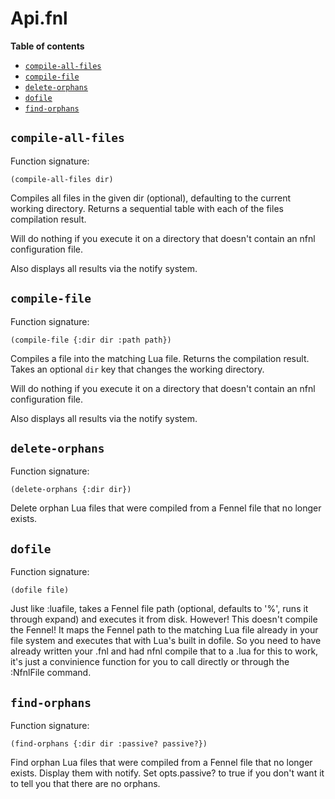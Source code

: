 # Api.fnl

**Table of contents**

- [`compile-all-files`](#compile-all-files)
- [`compile-file`](#compile-file)
- [`delete-orphans`](#delete-orphans)
- [`dofile`](#dofile)
- [`find-orphans`](#find-orphans)

## `compile-all-files`
Function signature:

```
(compile-all-files dir)
```

Compiles all files in the given dir (optional), defaulting to the current working directory. Returns a sequential table with each of the files compilation result.

  Will do nothing if you execute it on a directory that doesn't contain an nfnl configuration file.

  Also displays all results via the notify system.

## `compile-file`
Function signature:

```
(compile-file {:dir dir :path path})
```

Compiles a file into the matching Lua file. Returns the compilation result. Takes an optional `dir` key that changes the working directory.

  Will do nothing if you execute it on a directory that doesn't contain an nfnl configuration file.

  Also displays all results via the notify system.

## `delete-orphans`
Function signature:

```
(delete-orphans {:dir dir})
```

Delete orphan Lua files that were compiled from a Fennel file that no longer exists.

## `dofile`
Function signature:

```
(dofile file)
```

Just like :luafile, takes a Fennel file path (optional, defaults to '%', runs it through expand) and executes it from disk. However! This doesn't compile the Fennel! It maps the Fennel path to the matching Lua file already in your file system and executes that with Lua's built in dofile. So you need to have already written your .fnl and had nfnl compile that to a .lua for this to work, it's just a convinience function for you to call directly or through the :NfnlFile command.

## `find-orphans`
Function signature:

```
(find-orphans {:dir dir :passive? passive?})
```

Find orphan Lua files that were compiled from a Fennel file that no longer exists. Display them with notify. Set opts.passive? to true if you don't want it to tell you that there are no orphans.


<!-- Generated with Fenneldoc v1.0.1
     https://gitlab.com/andreyorst/fenneldoc -->
